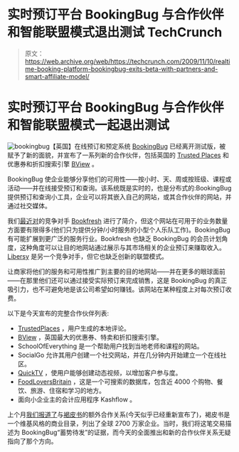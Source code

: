 # 实时预订平台 BookingBug 与合作伙伴和智能联盟模式退出测试 TechCrunch

> 原文：<https://web.archive.org/web/https://techcrunch.com/2009/11/10/realtime-booking-platform-bookingbug-exits-beta-with-partners-and-smart-affiliate-model/>

# 实时预订平台 BookingBug 与合作伙伴和智能联盟模式一起退出测试

![](img/b6345d689b87e2e7ff7d2af84f010030.png "bookingbug")【英国】在线预订和预定系统 [BookingBug](https://web.archive.org/web/20221006040237/http://www.bookingbug.com/) 已经离开测试版，被赋予了新的面貌，并宣布了一系列新的合作伙伴，包括英国的 [Trusted Places](https://web.archive.org/web/20221006040237/http://trustedplaces.com/) 和优惠券和折扣搜索引擎 [BView](https://web.archive.org/web/20221006040237/http://bview.co.uk/) 。

BookingBug 使企业能够分享他们的可用性——按小时、天、周或按班级、课程或活动——并在线接受预订和查询。该系统既是实时的，也是分布式的:BookingBug 提供预订和查询小工具，企业可以将其嵌入自己的网站，或其合作伙伴的网站，并通过社交媒体。

我们[最近对](https://web.archive.org/web/20221006040237/http://www.beta.techcrunch.com/2009/06/24/bookfresh-is-opentable-for-everything-else/)的竞争对手 [Bookfresh](https://web.archive.org/web/20221006040237/http://bookfresh.com/) 进行了简介，但这个网站在可用于的业务数量方面要有限得多(他们只为提供分钟/小时服务的小型个人乐队工作)。BookingBug 有可能扩展到更广泛的服务行业。Bookfresh 也缺乏 BookingBug 的会员计划角度，这种角度可以让目的地网站通过展示与其市场相关的企业预订来赚取收入。 [Libersy](https://web.archive.org/web/20221006040237/http://libersy.com/) 是另一个竞争对手，但它也缺乏创新的联盟模式。

让商家将他们的服务和可用性推广到主要的目的地网站——并在更多的眼球面前——在那里他们还可以通过接受实际预订来完成销售，这是 BookingBug 的真正吸引力，也不可避免地是该公司希望如何赚钱。该网站在某种程度上对每次预订收费。

以下是今天宣布的完整合作伙伴列表:

*   [TrustedPlaces](https://web.archive.org/web/20221006040237/http://www.trustedplaces.com/) ，用户生成的本地评论。
*   [BView](https://web.archive.org/web/20221006040237/http://www.bview.co.uk/) ，英国最大的优惠券、特卖和折扣搜索引擎。
*   SchoolOfEverything 是一个帮助用户找到当地老师和课程的网站。
*   SocialGo 允许其用户创建一个社交网站，并在几分钟内开始建立一个在线社区。
*   [QuickTV](https://web.archive.org/web/20221006040237/http://www.quick.tv/) ，使用户能够创建动态视频，以增加客户参与度。
*   [FoodLoversBritain](https://web.archive.org/web/20221006040237/http://www.foodloversbritain.com/) ，这是一个可搜索的数据库，包含近 4000 个购物、餐饮、旅游、住宿和学习的地方。
*   面向小企业主的会计应用程序 Kashflow 。

上个月[我们报道了](https://web.archive.org/web/20221006040237/http://eu.beta.techcrunch.com/2009/10/21/bookingbug-signs-distribution-deal-with-brownbook/)与[褐皮书](https://web.archive.org/web/20221006040237/http://brownbook.net/)的额外合作关系(今天似乎已经重新宣布了)，褐皮书是一个维基风格的商业目录，列出了全球 2700 万家企业。当时，我们将这笔交易描述为 BookingBug“蓄势待发”的证据，而今天的全面推出和新的合作伙伴关系无疑指向了那个方向。